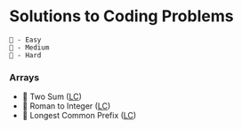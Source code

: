 # Solutions to Coding Problems

```
🐣 - Easy
🐤 - Medium
🐔 - Hard
```

### Arrays

- 🐣 Two Sum ([LC](https://leetcode.com/problems/two-sum/))
- 🐣 Roman to Integer ([LC](https://leetcode.com/problems/roman-to-integer/))
- 🐣 Longest Common Prefix ([LC](https://leetcode.com/problems/longest-common-prefix/))
